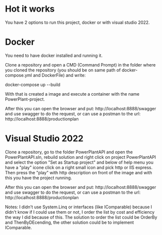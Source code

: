 # Hot it works

You have 2 options to run this project, docker or with visual studio 2022.

# Docker

You need to have docker installed and running it.

Clone a repository and open a CMD (Command Prompt) in the folder where you cloned the repository (you should be on same path of docker-compose.yml and DockerFile) and write:

docker-compose up --build

With that is created a image and execute a container with the name PowerPlant-project.

After this you can open the browser and put: http://localhost:8888/swagger and use swagger to do the request, or can use a postman to the url: http://localhost:8888/productionplan

# Visual Studio 2022

Clone a repository, go to the folder PowerPlantAPI and open the PowerPlantAPI.sln, rebuild solution and right click on project PowerPlantAPI and select
the option "Set as Startup project" and below of help menu you have a "play" icone click on a right small icon and pick http or IIS express.
Then press the "play" with http description on front of the image and with this you have the project running.

After this you can open the browser and put: http://localhost:8888/swagger and use swagger to do the request, or can use a postman to the url: http://localhost:8888/productionplan

Notes: I didn't use System.Linq or interfaces (like IComparable) because I didn't know if I could use them or not, I order the list by cost and efficiency the way I did because of this.
The solution to order the list could be OrderBy and ThenByDEcending, the other solution could be to implement IComparable.
